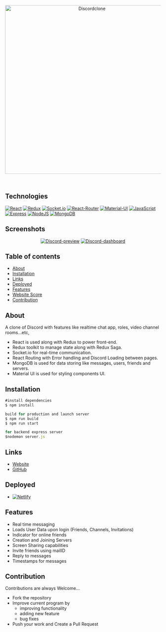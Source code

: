 
<div align="center">
  <br />
  <p>
  <a href="https://ibb.co/9gXYTYQ"><img src="https://i.ibb.co/54Dc8cb/Discordclone.jpg" width="546" alt="Discordclone" border="0"></a>
  </p>
  <br />
  </div>

## Technologies

[![React](https://img.shields.io/badge/react-%2320232a.svg?style=for-the-badge&logo=react&logoColor=%2361DAFB)](https://github.com/AkshayGowda-repo)
[![Redux](https://img.shields.io/badge/redux-%23593d88.svg?style=for-the-badge&logo=redux&logoColor=white)](https://github.com/AkshayGowda-repo)
[![Socket.io](https://img.shields.io/badge/Socket.io-black?style=for-the-badge&logo=socket.io&badgeColor=010101)](https://github.com/AkshayGowda-repo)
[![React-Router](https://img.shields.io/badge/React_Router-CA4245?style=for-the-badge&logo=react-router&logoColor=white)](https://github.com/AkshayGowda-repo)
 [![Material-UI](https://img.shields.io/badge/MUI-%230081CB.svg?style=for-the-badge&logo=mui&logoColor=white)](https://github.com/arihant-jain-09)
 [![JavaScript](https://img.shields.io/badge/JavaScript-F7DF1E?style=for-the-badge&logo=javascript&logoColor=black)](https://github.com/AkshayGowda-repo)
  [![Express](https://img.shields.io/badge/Express.js-404D59?style=for-the-badge)](https://github.com/AkshayGowda-repo)
 [![NodeJS](https://img.shields.io/badge/Node.js-43853D?style=for-the-badge&logo=node.js&logoColor=white)](https://github.com/AkshayGowda-repo) 
 [![MongoDB](https://img.shields.io/badge/MongoDB-4EA94B?style=for-the-badge&logo=mongodb&logoColor=white)](https://github.com/AkshayGowda-repo) 


## Screenshots

<div align="center">
  <a href="https://github.com/AkshayGowda-repo"><img src="https://i.ibb.co/NK92GP0/Discord-preview.png" alt="Discord-preview" border="0"></a>
<a href="https://github.com/AkshayGowda-repo"><img src="https://i.ibb.co/Vmsr3Jd/Discord-dashboard.png" alt="Discord-dashboard" border="0"></a>
 
</div>

## Table of contents

- [About](#about)
- [Installation](#installation)
- [Links](#links)
- [Deployed](#Deployed)
- [Features](#Features)
- [Website Score](#Websitescore)
- [Contribution](#Contribution)

## About

A clone of Discord with features like realtime chat app, roles, video channel rooms...etc,
- React is used along with Redux to power front-end.
- Redux toolkit to manage state along with Redux Saga.
- Socket.io for real-time communication.
- React Routing with Error handling and Discord Loading between pages.
- MongoDB is used for data storing like messages, users, friends and servers.
- Material UI is used for styling components UI.

## Installation
```js
#install dependencies
$ npm install

build for production and launch server
$ npm run build
$ npm run start

for backend express server
$nodemon server.js
```

## Links

- [Website](https://discord-ak-clone.netlify.app)
- [GitHub](https://github.com/AkshayGowda-repo/Discord-clone)

## Deployed

- [![Netlify](https://img.shields.io/badge/netlify-%23000000.svg?style=for-the-badge&logo=netlify&logoColor=#00C7B7)](https://discord-ak-clone.netlify.app)

## Features
-   Real time messaging 
-   Loads User Data upon login (Friends, Channels, Invitations)
-   Indicator for online friends
-   Creation and Joining Servers
-   Screen Sharing capabilities
-   Invite friends using mailID
-   Reply to messages
-   Timestamps for messages


## Contribution
Contributions are always Welcome...

-   Fork the repository
-   Improve current program by
    -   improving functionality
    -   adding new feature
    -   bug fixes
-   Push your work and Create a Pull Request


